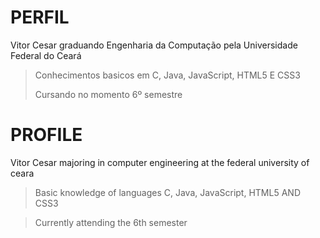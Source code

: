 # PERFIL
Vitor Cesar graduando Engenharia da Computação pela Universidade Federal do Ceará
> Conhecimentos basicos em C, Java, JavaScript, HTML5 E CSS3
> 
> Cursando no momento 6º semestre 

# PROFILE
Vitor Cesar majoring in computer engineering at the federal university of ceara
> Basic knowledge of languages C, Java, JavaScript, HTML5 AND CSS3

> Currently attending the 6th semester
